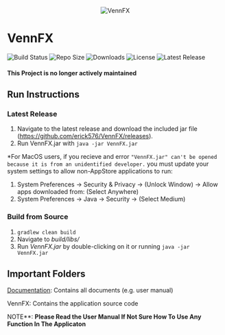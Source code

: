 <p align="center">
  <img src="./VennFX/src/main/resources/VennFX_Logo.png" alt="VennFX"/>
  <h1>VennFX</h1>
</p>

![Build Status](https://img.shields.io/circleci/build/github/EECS2311-Team8/SoftwareDevelopmentProject/master?style=flat-square)
![Repo Size](https://img.shields.io/github/repo-size/EECS2311-Team8/SoftwareDevelopmentProject?style=flat-square)
![Downloads](https://img.shields.io/github/downloads/EECS2311-Team8/SoftwareDevelopmentProject/total?style=flat-square)
![License](https://img.shields.io/github/license/EECS2311-Team8/SoftwareDevelopmentProject?style=flat-square)
![Latest Release](https://img.shields.io/github/v/release/EECS2311-Team8/SoftwareDevelopmentProject?style=flat-square)

#### This Project is no longer actively maintained

## Run Instructions
### Latest Release
1. Navigate to the latest release and download the included jar file (https://github.com/erick576/VennFX/releases).
2. Run VennFX.jar with ``` java -jar VennFX.jar ```

*For MacOS users, if you recieve and error ```"VennFX.jar" can't be opened because it is from an unidentified developer.``` you must update your system settings to allow non-AppStore applications to run:
1. System Preferences -> Security & Privacy -> (Unlock Window) -> Allow apps downloaded from: (Select Anywhere)
2. System Preferences -> Java -> Security -> (Select Medium)

### Build from Source
1. ```gradlew clean build```
2. Navigate to *build/libs/*
3. Run *VennFX.jar* by double-clicking on it or running ```java -jar VennFX.jar```

## Important Folders

[Documentation](https://github.com/EECS2311-Team8/SoftwareDevelopmentProject/tree/master/Documentation): Contains all documents (e.g. user manual)

VennFX: Contains the application source code

NOTE**: **Please Read the User Manual If Not Sure How To Use Any Function In The Applicaton**
